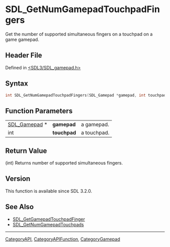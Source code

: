 # SDL_GetNumGamepadTouchpadFingers

Get the number of supported simultaneous fingers on a touchpad on a game gamepad.

## Header File

Defined in [<SDL3/SDL_gamepad.h>](https://github.com/libsdl-org/SDL/blob/main/include/SDL3/SDL_gamepad.h)

## Syntax

```c
int SDL_GetNumGamepadTouchpadFingers(SDL_Gamepad *gamepad, int touchpad);
```

## Function Parameters

|                              |              |             |
| ---------------------------- | ------------ | ----------- |
| [SDL_Gamepad](SDL_Gamepad) * | **gamepad**  | a gamepad.  |
| int                          | **touchpad** | a touchpad. |

## Return Value

(int) Returns number of supported simultaneous fingers.

## Version

This function is available since SDL 3.2.0.

## See Also

- [SDL_GetGamepadTouchpadFinger](SDL_GetGamepadTouchpadFinger)
- [SDL_GetNumGamepadTouchpads](SDL_GetNumGamepadTouchpads)






----
[CategoryAPI](CategoryAPI), [CategoryAPIFunction](CategoryAPIFunction), [CategoryGamepad](CategoryGamepad)


